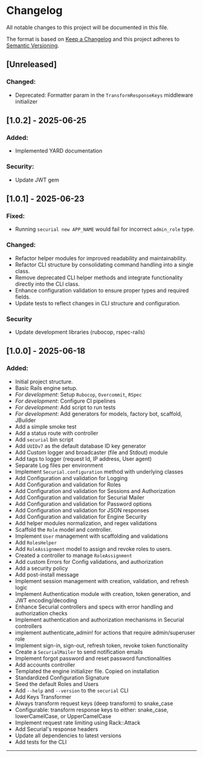 # Changelog

All notable changes to this project will be documented in this file.

The format is based on [Keep a Changelog](https://keepachangelog.com/en/1.1.0/)
and this project adheres to [Semantic Versioning](https://semver.org/spec/v2.0.0.html).

## [Unreleased]

### Changed:

- Deprecated: Formatter param in the `TransformResponseKeys` middleware initializer

## [1.0.2] - 2025-06-25

### Added:

- Implemented YARD documentation

### Security:

- Update JWT gem

## [1.0.1] - 2025-06-23

### Fixed:

- Running `securial new APP_NAME` would fail for incorrect `admin_role` type.

### Changed:

- Refactor helper modules for improved readability and maintainability.
- Refactor CLI structure by consolidating command handling into a single class.
- Remove deprecated CLI helper methods and integrate functionality directly into the CLI class.
- Enhance configuration validation to ensure proper types and required fields.
- Update tests to reflect changes in CLI structure and configuration.

### Security

- Update development libraries (rubocop, rspec-rails)

## [1.0.0] - 2025-06-18

### Added:

- Initial project structure.
- Basic Rails engine setup.
- _For development_: Setup `Rubocop`, `Overcommit`, `RSpec`
- _For development_: Configure CI pipelines
- _For development_: Add script to run tests
- _For development_: Add generators for models, factory bot, scaffold, JBuilder
- Add a simple smoke test
- Add a status route with controller
- Add `securial` bin script
- Add `UUIDv7` as the default database ID key generator
- Add Custom logger and broadcaster (file and Stdout) module
- Add tags to logger (request Id, IP address, User agent)
- Separate Log files per environment
- Implement `Securial.configuration` method with underlying classes
- Add Configuration and validation for Logging
- Add Configuration and validation for Roles
- Add Configuration and validation for Sessions and Authorization
- Add Configuration and validation for Securial Mailer
- Add Configuration and validation for Password options
- Add Configuration and validation for JSON responses
- Add Configuration and validation for Engine Security
- Add helper modules normalization, and regex validations
- Scaffold the `Role` model and controller.
- Implement `User` management with scaffolding and validations
- Add `RolesHelper`
- Add `RoleAssignment` model to assign and revoke roles to users.
- Created a controller to manage `RoleAssignment`
- Add custom Errors for Config validations, and authorization
- Add a security policy
- Add post-install message
- Implement session management with creation, validation, and refresh logic
- Implement Authentication module with creation, token generation, and JWT encoding/decoding
- Enhance Securial controllers and specs with error handling and authorization checks
- Implement authentication and authorization mechanisms in Securial controllers
- implement authenticate_admin! for actions that require admin/superuser role
- Implement sign-in, sign-out, refresh token, revoke token functionality
- Create a `SecurialMailer` to send notification emails
- Implement forgot password and reset password functionalities
- Add accounts controller
- Templated the engine initializer file. Copied on installation
- Standardized Configuration Signature
- Seed the default Roles and Users
- Add `--help` and `--version` to the `securial` CLI
- Add Keys Transformer
- Always transform request keys (deep transform) to snake_case
- Configurable: transform response keys to either: snake_case, lowerCamelCase, or UpperCamelCase
- Implement request rate limiting using Rack::Attack
- Add Securial's response headers
- Update all dependencies to latest versions
- Add tests for the CLI

---
